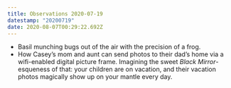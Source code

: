 ```yaml
---
title: Observations 2020-07-19
datestamp: "20200719"
date: 2020-08-07T00:29:22.692Z
---
```

- Basil munching bugs out of the air with the precision of a frog.
- How Casey’s mom and aunt can send photos to their dad’s home via a wifi-enabled digital picture frame. Imagining the sweet *Black Mirror*-esqueness of that: your children are on vacation, and their vacation photos magically show up on your mantle every day.